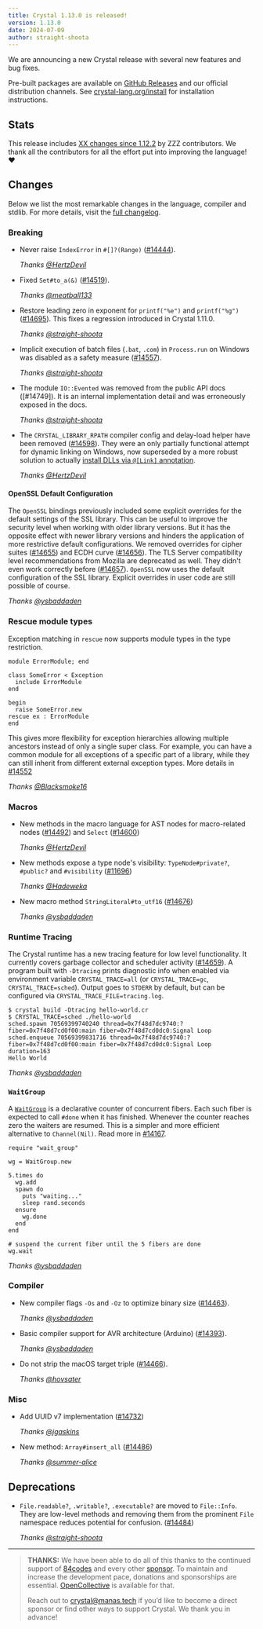 ```yaml
---
title: Crystal 1.13.0 is released!
version: 1.13.0
date: 2024-07-09
author: straight-shoota
---
```

We are announcing a new Crystal release with several new features and bug fixes.

Pre-built packages are available on [GitHub Releases](https://github.com/crystal-lang/crystal/releases/tag/1.13.0)
and our official distribution channels.
See [crystal-lang.org/install](https://crystal-lang.org/install/) for
installation instructions.

## Stats

This release includes [XX changes since 1.12.2](https://github.com/crystal-lang/crystal/pulls?q=is%3Apr+milestone%3A1.13.0)
by ZZZ contributors. We thank all the contributors for all the effort put into
improving the language! ❤️

## Changes

Below we list the most remarkable changes in the language, compiler and stdlib.
For more details, visit the [full changelog](https://github.com/crystal-lang/crystal/releases/tag/1.13.0).

### Breaking

- Never raise `IndexError` in `#[]?(Range)` ([#14444](https://github.com/crystal-lang/crystal/pull/14444)).

  _Thanks [@HertzDevil]_

- Fixed `Set#to_a(&)` ([#14519](https://github.com/crystal-lang/crystal/pull/14519)).

  _Thanks [@meatball133]_

- Restore leading zero in exponent for `printf("%e")` and `printf("%g")` ([#14695](https://github.com/crystal-lang/crystal/issues/14682)). This fixes a regression introduced in Crystal 1.11.0.

  _Thanks [@straight-shoota]_

- Implicit execution of batch files (`.bat`, `.com`) in `Process.run` on Windows was disabled as a safety measure ([#14557](https://github.com/crystal-lang/crystal/pull/14557)).

  _Thanks [@straight-shoota]_

- The module `IO::Evented` was removed from the public API docs  ([#14749]). It is an internal implementation detail and was erroneously exposed in the docs.

  _Thanks [@straight-shoota]_

- The `CRYSTAL_LIBRARY_RPATH` compiler config and delay-load helper have been removed ([#14598](https://github.com/crystal-lang/crystal/pull/14598)). They were an only partially functional attempt for dynamic linking on Windows, now superseded by a more robust solution to actually [install DLLs via `@[Link]` annotation](https://github.com/crystal-lang/crystal/issues/13858).

  _Thanks [@HertzDevil]_

#### OpenSSL Default Configuration

The `OpenSSL` bindings previously included some explicit overrides for the default settings of the SSL library. This can be useful to improve the security level when working with older library versions. But it has the opposite effect with newer library versions and hinders the application of more restrictive default configurations.
We removed overrides for cipher suites ([#14655](https://github.com/crystal-lang/crystal/pull/14655)) and ECDH curve ([#14656](https://github.com/crystal-lang/crystal/pull/14656)). The TLS Server compatibility level recommendations from Mozilla are deprecated as well. They didn't even work correctly before ([#14657](https://github.com/crystal-lang/crystal/pull/14657)).
`OpenSSL` now uses the default configuration of the SSL library. Explicit overrides in user code are still possible of course.

_Thanks [@ysbaddaden]_

### Rescue module types

Exception matching in `rescue` now supports module types in the type restriction.

```crystal
module ErrorModule; end

class SomeError < Exception
  include ErrorModule
end

begin
  raise SomeError.new
rescue ex : ErrorModule
end
```

 This gives more flexibility for exception hierarchies allowing multiple ancestors instead of only a single super class. For example, you can have a common module for all exceptions of a specific part of a library, while they can still inherit from different external exception types.
 More details in [#14552](https://github.com/crystal-lang/crystal/pull/14552)

_Thanks [@Blacksmoke16]_

### Macros

- New methods in the macro language for AST nodes for macro-related nodes ([#14492](https://github.com/crystal-lang/crystal/pull/14492)) and `Select` ([#14600](https://github.com/crystal-lang/crystal/pull/14600))

  _Thanks [@HertzDevil]_
- New methods expose a type node's visibility: `TypeNode#private?`, `#public?` and `#visibility` ([#11696](https://github.com/crystal-lang/crystal/pull/11696))

  _Thanks [@Hadeweka]_
- New macro method `StringLiteral#to_utf16` ([#14676](https://github.com/crystal-lang/crystal/pull/14676))

  _Thanks [@ysbaddaden]_

### Runtime Tracing

The Crystal runtime has a new tracing feature for low level functionality. It currently covers garbage collector and scheduler activity ([#14659](https://github.com/crystal-lang/crystal/pull/14659)).
A program built with `-Dtracing` prints diagnostic info when enabled via environment variable `CRYSTAL_TRACE=all` (or `CRYSTAL_TRACE=gc`, `CRYSTAL_TRACE=sched`). Output goes to `STDERR` by default, but can be configured via `CRYSTAL_TRACE_FILE=tracing.log`.

```console
$ crystal build -Dtracing hello-world.cr
$ CRYSTAL_TRACE=sched ./hello-world
sched.spawn 70569399740240 thread=0x7f48d7dc9740:? fiber=0x7f48d7cd0f00:main fiber=0x7f48d7cd0dc0:Signal Loop
sched.enqueue 70569399831716 thread=0x7f48d7dc9740:? fiber=0x7f48d7cd0f00:main fiber=0x7f48d7cd0dc0:Signal Loop duration=163
Hello World
```

_Thanks [@ysbaddaden]_

### `WaitGroup`

A [`WaitGroup`](https://crystal-lang.org/api/1.13.0/WaitGroup.html) is a declarative counter of concurrent fibers. Each such fiber is expected to call `#done` when it has finished. Whenever the counter reaches zero the waiters are resumed.
This is a simpler and more efficient alternative to `Channel(Nil)`.
Read more in [#14167](https://github.com/crystal-lang/crystal/pull/14167).

```crystal
require "wait_group"

wg = WaitGroup.new

5.times do
  wg.add
  spawn do
    puts "waiting..."
    sleep rand.seconds
  ensure
    wg.done
  end
end

# suspend the current fiber until the 5 fibers are done
wg.wait
```

_Thanks [@ysbaddaden]_
### Compiler

* New compiler flags `-Os` and `-Oz` to optimize binary size ([#14463](https://github.com/crystal-lang/crystal/pull/14463)).

  _Thanks [@ysbaddaden]_

* Basic compiler support for AVR architecture (Arduino) ([#14393](https://github.com/crystal-lang/crystal/pull/14393)).

  _Thanks [@ysbaddaden]_

* Do not strip the macOS target triple ([#14466](https://github.com/crystal-lang/crystal/pull/14466)).

  _Thanks [@hovsater]_

### Misc

* Add UUID v7 implementation ([#14732](https://github.com/crystal-lang/crystal/pull/14732))

  _Thanks [@jgaskins]_

* New method: `Array#insert_all` ([#14486](https://github.com/crystal-lang/crystal/pull/14486))

  _Thanks [@summer-alice]_

## Deprecations

* `File.readable?`, `.writable?`, `.executable?` are moved to `File::Info`. They are low-level methods and removing them from the prominent `File` namespace reduces potential for confusion. ([#14484](https://github.com/crystal-lang/crystal/pull/14484))

  _Thanks [@straight-shoota]_

---

> **THANKS:**
> We have been able to do all of this thanks to the continued support of [84codes](https://www.84codes.com/) and every other [sponsor](/sponsors).
> To maintain and increase the development pace, donations and sponsorships are
> essential. [OpenCollective](https://opencollective.com/crystal-lang) is
> available for that.
>
> Reach out to [crystal@manas.tech](mailto:crystal@manas.tech)
> if you’d like to become a direct sponsor or find other ways to support Crystal.
> We thank you in advance!

[@ysbaddaden]: https://github.com/ysbaddaden
[@jgaskins]: https://github.com/jgaskins
[@HertzDevil]: https://github.com/HertzDevil
[@straight-shoota]: https://github.com/straight-shoota
[@Blacksmoke16]: https://github.com/Blacksmoke16
[@hovsater]: https://github.com/hovsater
[@summer-alice]: https://github.com/summer-alice
[@meatball133]: https://github.com/meatball133
[@Hadeweka]: https://github.com/@Hadeweka
